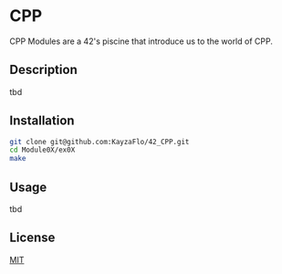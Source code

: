 # CPP
CPP Modules are a 42's piscine that introduce us to the world of CPP.

## Description

tbd

## Installation

```bash
git clone git@github.com:KayzaFlo/42_CPP.git
cd Module0X/ex0X
make
```

## Usage

tbd

## License

[MIT](https://choosealicense.com/licenses/mit/)